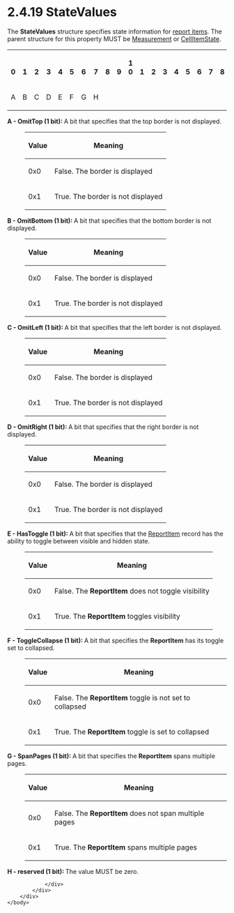 <html dir="LTR" xmlns:mshelp="http://msdn.microsoft.com/mshelp" xmlns:ddue="http://ddue.schemas.microsoft.com/authoring/2003/5" xmlns:xlink="http://www.w3.org/1999/xlink" xmlns:tool="http://www.microsoft.com/tooltip">
    <head>
        <meta http-equiv="Content-Type" content="text/html; CHARSET=utf-8"></meta>
        <meta name="save" content="history"></meta>
        <title>2.4.19 StateValues</title>
        <xml>
            <mshelp:toctitle title="2.4.19 StateValues"></mshelp:toctitle>
            <mshelp:rltitle title="[MS-RPL]: StateValues"></mshelp:rltitle>
            <mshelp:keyword index="A" term="1cdd605b-89a3-4327-ab67-ed5d68c1b247"></mshelp:keyword>
            <mshelp:attr name="DCSext.ContentType" value="open specification"></mshelp:attr>
            <mshelp:attr name="AssetID" value="1cdd605b-89a3-4327-ab67-ed5d68c1b247"></mshelp:attr>
            <mshelp:attr name="TopicType" value="kbRef"></mshelp:attr>
            <mshelp:attr name="DCSext.Title" value="[MS-RPL]: StateValues" />
        </xml>
    </head>
    <body>
        <div id="header">
            <h1 class="heading">2.4.19 StateValues</h1>
        </div>
        <div id="mainSection">
            <div id="mainBody">
                <div id="allHistory" class="saveHistory"></div>
                <div id="sectionSection0" class="section" name="collapseableSection">
                    

<p>The <b>StateValues</b> structure specifies state information
for <a href="75ae48f7-746b-4b41-919c-6699fa28b3ef.md#gt_c6f8e999-fca9-4e79-96e7-fb4c2c43d601">report items</a>. The
parent structure for this property MUST be <a href="793e2994-8d9c-4c17-b9a6-7baca8d2d035.md">Measurement</a> or <a href="16650e88-e9cd-4aab-9119-d9b76fbf2b62.md">CellItemState</a>.</p>

<table>
 <tr>
  <th><p><br>0</p></th>
  <th><p><br>1</p></th>
  <th><p><br>2</p></th>
  <th><p><br>3</p></th>
  <th><p><br>4</p></th>
  <th><p><br>5</p></th>
  <th><p><br>6</p></th>
  <th><p><br>7</p></th>
  <th><p><br>8</p></th>
  <th><p><br>9</p></th>
  <th><p>1<br>0</p></th>
  <th><p><br>1</p></th>
  <th><p><br>2</p></th>
  <th><p><br>3</p></th>
  <th><p><br>4</p></th>
  <th><p><br>5</p></th>
  <th><p><br>6</p></th>
  <th><p><br>7</p></th>
  <th><p><br>8</p></th>
  <th><p><br>9</p></th>
  <th><p>2<br>0</p></th>
  <th><p><br>1</p></th>
  <th><p><br>2</p></th>
  <th><p><br>3</p></th>
  <th><p><br>4</p></th>
  <th><p><br>5</p></th>
  <th><p><br>6</p></th>
  <th><p><br>7</p></th>
  <th><p><br>8</p></th>
  <th><p><br>9</p></th>
  <th><p>3<br>0</p></th>
  <th><p><br>1</p></th>
 </tr>
 <tr>
  <td>
  <p>A</p>
  </td>
  <td>
  <p>B</p>
  </td>
  <td>
  <p>C</p>
  </td>
  <td>
  <p>D</p>
  </td>
  <td>
  <p>E</p>
  </td>
  <td>
  <p>F</p>
  </td>
  <td>
  <p>G</p>
  </td>
  <td>
  <p>H</p>
  </td>
  
 </tr>
</table>

<p><b>A - OmitTop (1 bit): </b>A bit that specifies that
the top border is not displayed.</p>

<dl>
<dd>
<table>
 <thead>
  <tr>
   <th>
   <p>Value</p>
   </th>
   <th>
   <p>Meaning</p>
   </th>
  </tr>
 </thead>
 <tr>
  <td>
  <p>0x0</p>
  </td>
  <td>
  <p>False. The border is displayed</p>
  </td>
 </tr>
 <tr>
  <td>
  <p>0x1</p>
  </td>
  <td>
  <p>True. The border is not displayed</p>
  </td>
 </tr>
</table>
</dd></dl>

<p><b>B - OmitBottom (1 bit): </b>A bit that specifies
that the bottom border is not displayed.</p>

<dl>
<dd>
<table>
 <thead>
  <tr>
   <th>
   <p>Value</p>
   </th>
   <th>
   <p>Meaning</p>
   </th>
  </tr>
 </thead>
 <tr>
  <td>
  <p>0x0</p>
  </td>
  <td>
  <p>False. The border is displayed</p>
  </td>
 </tr>
 <tr>
  <td>
  <p>0x1</p>
  </td>
  <td>
  <p>True. The border is not displayed</p>
  </td>
 </tr>
</table>
</dd></dl>

<p><b>C - OmitLeft (1 bit): </b>A bit that specifies
that the left border is not displayed.</p>

<dl>
<dd>
<table>
 <thead>
  <tr>
   <th>
   <p>Value</p>
   </th>
   <th>
   <p>Meaning</p>
   </th>
  </tr>
 </thead>
 <tr>
  <td>
  <p>0x0</p>
  </td>
  <td>
  <p>False. The border is displayed</p>
  </td>
 </tr>
 <tr>
  <td>
  <p>0x1</p>
  </td>
  <td>
  <p>True. The border is not displayed</p>
  </td>
 </tr>
</table>
</dd></dl>

<p><b>D - OmitRight (1 bit): </b>A bit that specifies
that the right border is not displayed.</p>

<dl>
<dd>
<table>
 <thead>
  <tr>
   <th>
   <p>Value</p>
   </th>
   <th>
   <p>Meaning</p>
   </th>
  </tr>
 </thead>
 <tr>
  <td>
  <p>0x0</p>
  </td>
  <td>
  <p>False. The border is displayed</p>
  </td>
 </tr>
 <tr>
  <td>
  <p>0x1</p>
  </td>
  <td>
  <p>True. The border is not displayed</p>
  </td>
 </tr>
</table>
</dd></dl>

<p><b>E - HasToggle (1 bit): </b>A bit that specifies
that the <a href="422387f7-880f-4d86-9e88-2a5d2e8f191e.md">ReportItem</a>
record has the ability to toggle between visible and hidden state.</p>

<dl>
<dd>
<table>
 <thead>
  <tr>
   <th>
   <p>Value</p>
   </th>
   <th>
   <p>Meaning</p>
   </th>
  </tr>
 </thead>
 <tr>
  <td>
  <p>0x0</p>
  </td>
  <td>
  <p>False. The <b>ReportItem</b> does not toggle
  visibility</p>
  </td>
 </tr>
 <tr>
  <td>
  <p>0x1</p>
  </td>
  <td>
  <p>True. The <b>ReportItem</b> toggles visibility</p>
  </td>
 </tr>
</table>
</dd></dl>

<p><b>F - ToggleCollapse (1 bit): </b>A bit that
specifies the <b>ReportItem</b> has its toggle set to collapsed.</p>

<dl>
<dd>
<table>
 <thead>
  <tr>
   <th>
   <p>Value</p>
   </th>
   <th>
   <p>Meaning</p>
   </th>
  </tr>
 </thead>
 <tr>
  <td>
  <p>0x0</p>
  </td>
  <td>
  <p>False. The <b>ReportItem</b> toggle is not set to
  collapsed</p>
  </td>
 </tr>
 <tr>
  <td>
  <p>0x1</p>
  </td>
  <td>
  <p>True. The <b>ReportItem</b> toggle is set to collapsed</p>
  </td>
 </tr>
</table>
</dd></dl>

<p><b>G - SpanPages (1 bit): </b>A bit that specifies
the <b>ReportItem</b> spans multiple pages.</p>

<dl>
<dd>
<table>
 <thead>
  <tr>
   <th>
   <p>Value</p>
   </th>
   <th>
   <p>Meaning</p>
   </th>
  </tr>
 </thead>
 <tr>
  <td>
  <p>0x0</p>
  </td>
  <td>
  <p>False. The <b>ReportItem</b> does not span multiple
  pages</p>
  </td>
 </tr>
 <tr>
  <td>
  <p>0x1</p>
  </td>
  <td>
  <p>True. The <b>ReportItem</b> spans multiple pages</p>
  </td>
 </tr>
</table>
</dd></dl>

<p><b>H - reserved (1 bit): </b>The value MUST be zero.</p>


                </div>
            </div>
        </div>
    </body>
</html>
